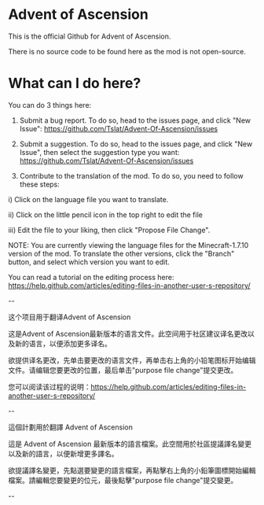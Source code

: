 # Advent of Ascension
This is the official Github for Advent of Ascension.

There is no source code to be found here as the mod is not open-source.

# What can I do here?
You can do 3 things here:
1. Submit a bug report. To do so, head to the issues page, and click "New Issue":
https://github.com/Tslat/Advent-Of-Ascension/issues

2. Submit a suggestion. To do so, head to the issues page, and click "New Issue", then select the suggestion type you want:
https://github.com/Tslat/Advent-Of-Ascension/issues

3. Contribute to the translation of the mod. To do so, you need to follow these steps:

  i) Click on the language file you want to translate.
  
  ii) Click on the little pencil icon in the top right to edit the file
  
  iii) Edit the file to your liking, then click "Propose File Change".
  
NOTE: You are currently viewing the language files for the Minecraft-1.7.10 version of the mod. To translate the other versions, click the "Branch" button, and select which version you want to edit.

You can read a tutorial on the editing process here:
https://help.github.com/articles/editing-files-in-another-user-s-repository/

--

这个项目用于翻译Advent of Ascension

这是Advent of Ascension最新版本的语言文件。此空间用于社区建议译名更改以及新的语言，以便添加更多译名。

欲提供译名更改，先单击要更改的语言文件，再单击右上角的小铅笔图标开始编辑文件。请编辑您要更改的位置，最后单击"purpose file change"提交更改。

您可以阅读该过程的说明：https://help.github.com/articles/editing-files-in-another-user-s-repository/

--

這個計劃用於翻譯 Advent of Ascension

這是 Advent of Ascension 最新版本的語言檔案。此空間用於社區提議譯名變更以及新的語言，以便新增更多譯名。

欲提議譯名變更，先點選要變更的語言檔案，再點擊右上角的小鉛筆圖標開始編輯檔案。請編輯您要變更的位元，最後點擊"purpose file change"提交變更。

--
